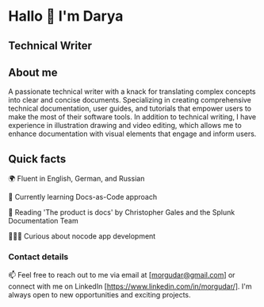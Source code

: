 # Hallo 👋 I'm Darya 
## Technical Writer
## About me 
A passionate technical writer with a knack for translating complex concepts into clear and concise documents. Specializing in creating comprehensive technical documentation, user guides, and tutorials that empower users to make the most of their software tools. In addition to technical writing, I have experience in illustration drawing and video editing, which allows me to enhance documentation with visual elements that engage and inform users.

## Quick facts 
🌍 Fluent in English, German, and Russian

🌱 Currently learning Docs-as-Code approach

📖 Reading 'The product is docs' by Christopher Gales and the Splunk Documentation Team

👩🏻‍🏫 Curious about nocode app development



### Contact details
📫 Feel free to reach out to me via email at [morgudar@gmail.com] or connect with me on LinkedIn [https://www.linkedin.com/in/morgudar/]. I'm always open to new opportunities and exciting projects.

